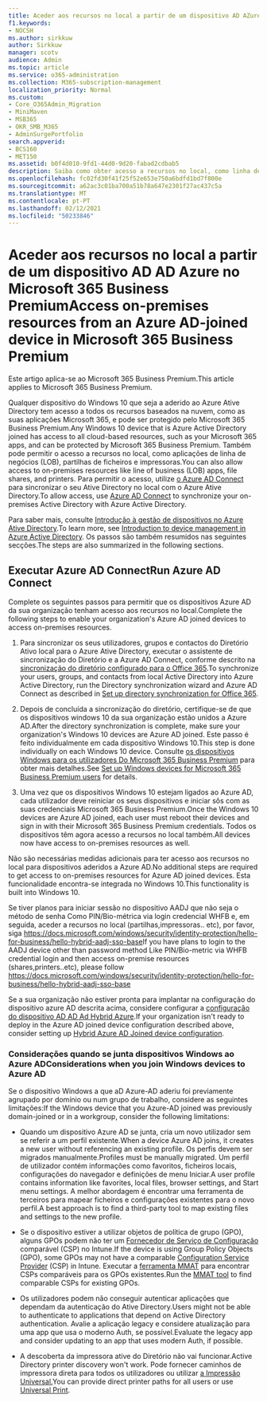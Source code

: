 ```yaml
---
title: Aceder aos recursos no local a partir de um dispositivo AD AZure ligado ao Microsoft 365 Business
f1.keywords:
- NOCSH
ms.author: sirkkuw
author: Sirkkuw
manager: scotv
audience: Admin
ms.topic: article
ms.service: o365-administration
ms.collection: M365-subscription-management
localization_priority: Normal
ms.custom:
- Core_O365Admin_Migration
- MiniMaven
- MSB365
- OKR_SMB_M365
- AdminSurgePortfolio
search.appverid:
- BCS160
- MET150
ms.assetid: b0f4d010-9fd1-44d0-9d20-fabad2cdbab5
description: Saiba como obter acesso a recursos no local, como linha de aplicações empresariais, partilhas de ficheiros e impressoras de um Azure Ative Directory que aderiu ao dispositivo Windows 10.
ms.openlocfilehash: fc02fd30f41f25f52e653e750a6bdfd1bd7f800e
ms.sourcegitcommit: a62ac3c01ba700a51b78a647e2301f27ac437c5a
ms.translationtype: MT
ms.contentlocale: pt-PT
ms.lasthandoff: 02/12/2021
ms.locfileid: "50233846"
---
```

# <a name="access-on-premises-resources-from-an-azure-ad-joined-device-in-microsoft-365-business-premium"></a><span data-ttu-id="f06d8-103">Aceder aos recursos no local a partir de um dispositivo AD AD Azure no Microsoft 365 Business Premium</span><span class="sxs-lookup"><span data-stu-id="f06d8-103">Access on-premises resources from an Azure AD-joined device in Microsoft 365 Business Premium</span></span>

<span data-ttu-id="f06d8-104">Este artigo aplica-se ao Microsoft 365 Business Premium.</span><span class="sxs-lookup"><span data-stu-id="f06d8-104">This article applies to Microsoft 365 Business Premium.</span></span>

<span data-ttu-id="f06d8-105">Qualquer dispositivo do Windows 10 que seja a aderido ao Azure Ative Directory tem acesso a todos os recursos baseados na nuvem, como as suas aplicações Microsoft 365, e pode ser protegido pelo Microsoft 365 Business Premium.</span><span class="sxs-lookup"><span data-stu-id="f06d8-105">Any Windows 10 device that is Azure Active Directory joined has access to all cloud-based resources, such as your Microsoft 365 apps, and can be protected by Microsoft 365 Business Premium.</span></span> <span data-ttu-id="f06d8-106">Também pode permitir o acesso a recursos no local, como aplicações de linha de negócios (LOB), partilhas de ficheiros e impressoras.</span><span class="sxs-lookup"><span data-stu-id="f06d8-106">You can also allow access to on-premises resources like line of business (LOB) apps, file shares, and printers.</span></span> <span data-ttu-id="f06d8-107">Para permitir o acesso, utilize [o Azure AD Connect](https://docs.microsoft.com/azure/active-directory/connect/active-directory-aadconnect) para sincronizar o seu Ative Directory no local com o Azure Ative Directory.</span><span class="sxs-lookup"><span data-stu-id="f06d8-107">To allow access, use [Azure AD Connect](https://docs.microsoft.com/azure/active-directory/connect/active-directory-aadconnect) to synchronize your on-premises Active Directory with Azure Active Directory.</span></span> 

<span data-ttu-id="f06d8-108">Para saber mais, consulte [Introdução à gestão de dispositivos no Azure Ative Directory](https://docs.microsoft.com/azure/active-directory/device-management-introduction).</span><span class="sxs-lookup"><span data-stu-id="f06d8-108">To learn more, see [Introduction to device management in Azure Active Directory](https://docs.microsoft.com/azure/active-directory/device-management-introduction).</span></span>
<span data-ttu-id="f06d8-109">Os passos são também resumidos nas seguintes secções.</span><span class="sxs-lookup"><span data-stu-id="f06d8-109">The steps are also summarized in the following sections.</span></span>
 
## <a name="run-azure-ad-connect"></a><span data-ttu-id="f06d8-110">Executar Azure AD Connect</span><span class="sxs-lookup"><span data-stu-id="f06d8-110">Run Azure AD Connect</span></span>

<span data-ttu-id="f06d8-111">Complete os seguintes passos para permitir que os dispositivos Azure AD da sua organização tenham acesso aos recursos no local.</span><span class="sxs-lookup"><span data-stu-id="f06d8-111">Complete the following steps to enable your organization's Azure AD joined devices to access on-premises resources.</span></span>
  
1. <span data-ttu-id="f06d8-112">Para sincronizar os seus utilizadores, grupos e contactos do Diretório Ativo local para o Azure Ative Directory, executar o assistente de sincronização do Diretório e a Azure AD Connect, conforme descrito na [sincronização do diretório configurado para o Office 365](https://docs.microsoft.com/microsoft-365/enterprise/set-up-directory-synchronization).</span><span class="sxs-lookup"><span data-stu-id="f06d8-112">To synchronize your users, groups, and contacts from local Active Directory into Azure Active Directory, run the Directory synchronization wizard and Azure AD Connect as described in [Set up directory synchronization for Office 365](https://docs.microsoft.com/microsoft-365/enterprise/set-up-directory-synchronization).</span></span>
    
2. <span data-ttu-id="f06d8-113">Depois de concluída a sincronização do diretório, certifique-se de que os dispositivos windows 10 da sua organização estão unidos a Azure AD.</span><span class="sxs-lookup"><span data-stu-id="f06d8-113">After the directory synchronization is complete, make sure your organization's Windows 10 devices are Azure AD joined.</span></span> <span data-ttu-id="f06d8-114">Este passo é feito individualmente em cada dispositivo Windows 10.</span><span class="sxs-lookup"><span data-stu-id="f06d8-114">This step is done individually on each Windows 10 device.</span></span> <span data-ttu-id="f06d8-115">Consulte [os dispositivos Windows para os utilizadores Do Microsoft 365 Business Premium](set-up-windows-devices.md) para obter mais detalhes.</span><span class="sxs-lookup"><span data-stu-id="f06d8-115">See [Set up Windows devices for Microsoft 365 Business Premium users](set-up-windows-devices.md) for details.</span></span> 
    
3. <span data-ttu-id="f06d8-116">Uma vez que os dispositivos Windows 10 estejam ligados ao Azure AD, cada utilizador deve reiniciar os seus dispositivos e iniciar sôs com as suas credenciais Microsoft 365 Business Premium.</span><span class="sxs-lookup"><span data-stu-id="f06d8-116">Once the Windows 10 devices are Azure AD joined, each user must reboot their devices and sign in with their Microsoft 365 Business Premium credentials.</span></span> <span data-ttu-id="f06d8-117">Todos os dispositivos têm agora acesso a recursos no local também.</span><span class="sxs-lookup"><span data-stu-id="f06d8-117">All devices now have access to on-premises resources as well.</span></span>
    
<span data-ttu-id="f06d8-118">Não são necessárias medidas adicionais para ter acesso aos recursos no local para dispositivos aderidos a Azure AD.</span><span class="sxs-lookup"><span data-stu-id="f06d8-118">No additional steps are required to get access to on-premises resources for Azure AD joined devices.</span></span> <span data-ttu-id="f06d8-119">Esta funcionalidade encontra-se integrada no Windows 10.</span><span class="sxs-lookup"><span data-stu-id="f06d8-119">This functionality is built into Windows 10.</span></span> 

<span data-ttu-id="f06d8-120">Se tiver planos para iniciar sessão no dispositivo AADJ que não seja o método de senha Como PIN/Bio-métrica via login credencial WHFB e, em seguida, aceder a recursos no local (partilhas,impressoras.. etc), por favor, siga https://docs.microsoft.com/windows/security/identity-protection/hello-for-business/hello-hybrid-aadj-sso-base</span><span class="sxs-lookup"><span data-stu-id="f06d8-120">If you have plans to login to the AADJ device other than password method Like PIN/Bio-metric via WHFB credential login and then access on-premise resources (shares,printers..etc), please follow https://docs.microsoft.com/windows/security/identity-protection/hello-for-business/hello-hybrid-aadj-sso-base</span></span>
  
<span data-ttu-id="f06d8-121">Se a sua organização não estiver pronta para implantar na configuração do dispositivo azure AD descrita acima, considere configurar a [configuração do dispositivo AD AD Ad Hybrid Azure](manage-windows-devices.md).</span><span class="sxs-lookup"><span data-stu-id="f06d8-121">If your organization isn't ready to deploy in the Azure AD joined device configuration described above, consider setting up [Hybrid Azure AD Joined device configuration](manage-windows-devices.md).</span></span>
  
### <a name="considerations-when-you-join-windows-devices-to-azure-ad"></a><span data-ttu-id="f06d8-122">Considerações quando se junta dispositivos Windows ao Azure AD</span><span class="sxs-lookup"><span data-stu-id="f06d8-122">Considerations when you join Windows devices to Azure AD</span></span>

<span data-ttu-id="f06d8-123">Se o dispositivo Windows a que aD Azure-AD aderiu foi previamente agrupado por domínio ou num grupo de trabalho, considere as seguintes limitações:</span><span class="sxs-lookup"><span data-stu-id="f06d8-123">If the Windows device that you Azure-AD joined was previously domain-joined or in a workgroup, consider the following limitations:</span></span>
  
- <span data-ttu-id="f06d8-124">Quando um dispositivo Azure AD se junta, cria um novo utilizador sem se referir a um perfil existente.</span><span class="sxs-lookup"><span data-stu-id="f06d8-124">When a device Azure AD joins, it creates a new user without referencing an existing profile.</span></span> <span data-ttu-id="f06d8-125">Os perfis devem ser migrados manualmente.</span><span class="sxs-lookup"><span data-stu-id="f06d8-125">Profiles must be manually migrated.</span></span> <span data-ttu-id="f06d8-126">Um perfil de utilizador contém informações como favoritos, ficheiros locais, configurações do navegador e definições de menu Iniciar.</span><span class="sxs-lookup"><span data-stu-id="f06d8-126">A user profile contains information like favorites, local files, browser settings, and Start menu settings.</span></span> <span data-ttu-id="f06d8-127">A melhor abordagem é encontrar uma ferramenta de terceiros para mapear ficheiros e configurações existentes para o novo perfil.</span><span class="sxs-lookup"><span data-stu-id="f06d8-127">A best approach is to find a third-party tool to map existing files and settings to the new profile.</span></span>

- <span data-ttu-id="f06d8-128">Se o dispositivo estiver a utilizar objetos de política de grupo (GPO), alguns GPOs podem não ter um [Fornecedor de Serviço de Configuração](https://docs.microsoft.com/windows/configuration/provisioning-packages/how-it-pros-can-use-configuration-service-providers) comparável (CSP) no Intune.</span><span class="sxs-lookup"><span data-stu-id="f06d8-128">If the device is using Group Policy Objects (GPO), some GPOs may not have a comparable [Configuration Service Provider](https://docs.microsoft.com/windows/configuration/provisioning-packages/how-it-pros-can-use-configuration-service-providers) (CSP) in Intune.</span></span> <span data-ttu-id="f06d8-129">Executar a [ferramenta MMAT](https://www.microsoft.com/download/details.aspx?id=45520) para encontrar CSPs comparáveis para os GPOs existentes.</span><span class="sxs-lookup"><span data-stu-id="f06d8-129">Run the [MMAT tool](https://www.microsoft.com/download/details.aspx?id=45520) to find comparable CSPs for existing GPOs.</span></span>

- <span data-ttu-id="f06d8-130">Os utilizadores podem não conseguir autenticar aplicações que dependam da autenticação do Ative Directory.</span><span class="sxs-lookup"><span data-stu-id="f06d8-130">Users might not be able to authenticate to applications that depend on Active Directory authentication.</span></span> <span data-ttu-id="f06d8-131">Avalie a aplicação legacy e considere atualização para uma app que usa o moderno Auth, se possível.</span><span class="sxs-lookup"><span data-stu-id="f06d8-131">Evaluate the legacy app and consider updating to an app that uses modern Auth, if possible.</span></span>

- <span data-ttu-id="f06d8-132">A descoberta da impressora ative do Diretório não vai funcionar.</span><span class="sxs-lookup"><span data-stu-id="f06d8-132">Active Directory printer discovery won't work.</span></span> <span data-ttu-id="f06d8-133">Pode fornecer caminhos de impressora direta para todos os utilizadores ou utilizar [a Impressão Universal.](https://aka.ms/UPDocs)</span><span class="sxs-lookup"><span data-stu-id="f06d8-133">You can provide direct printer paths for all users or use [Universal Print](https://aka.ms/UPDocs).</span></span>
